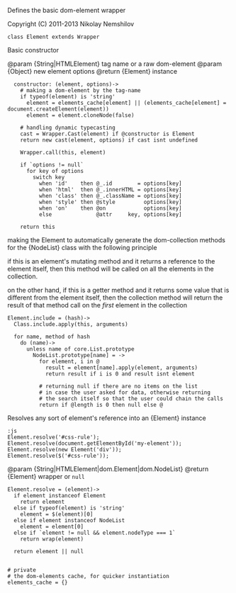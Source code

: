 Defines the basic dom-element wrapper

Copyright (C) 2011-2013 Nikolay Nemshilov

```coffee-aside
class Element extends Wrapper
```

Basic constructor

@param {String|HTMLElement} tag name or a raw dom-element
@param {Object} new element options
@return {Element} instance

```coffee-aside
  constructor: (element, options)->
    # making a dom-element by the tag-name
    if typeof(element) is 'string'
      element = elements_cache[element] || (elements_cache[element] = document.createElement(element))
      element = element.cloneNode(false)

    # handling dynamic typecasting
    cast = Wrapper.Cast(element) if @constructor is Element
    return new cast(element, options) if cast isnt undefined

    Wrapper.call(this, element)

    if `options != null`
      for key of options
        switch key
          when 'id'    then @_.id        = options[key]
          when 'html'  then @_.innerHTML = options[key]
          when 'class' then @_.className = options[key]
          when 'style' then @style         options[key]
          when 'on'    then @on            options[key]
          else              @attr     key, options[key]

    return this
```

making the Element to automatically generate the dom-collection
methods for the {NodeList} class with the following principle

if this is an element's mutating method and it returns a
reference to the element itself, then this method will be called
on all the elements in the collection.

on the other hand, if this is a getter method and it returns
some value that is different from the element itself, then
the collection method will return the result of that method
call on the _first_ element in the collection

```coffee-aside
Element.include = (hash)->
  Class.include.apply(this, arguments)

  for name, method of hash
    do (name)->
      unless name of core.List.prototype
        NodeList.prototype[name] = ->
          for element, i in @
            result = element[name].apply(element, arguments)
            return result if i is 0 and result isnt element

          # returning null if there are no items on the list
          # in case the user asked for data, otherwise returning
          # the search itself so that the user could chain the calls
          return if @length is 0 then null else @
```

Resolves any sort of element's reference into an {Element} instance

    :js
    Element.resolve('#css-rule');
    Element.resolve(document.getElementById('my-element'));
    Element.resolve(new Element('div'));
    Element.resolve($('#css-rule'));

@param {String|HTMLElement|dom.Element|dom.NodeList}
@return {Element} wrapper or `null`

```coffee-aside
Element.resolve = (element)->
  if element instanceof Element
    return element
  else if typeof(element) is 'string'
    element = $(element)[0]
  else if element instanceof NodeList
    element = element[0]
  else if `element != null && element.nodeType === 1`
    return wrap(element)

  return element || null


# private
# the dom-elements cache, for quicker instantiation
elements_cache = {}
```
